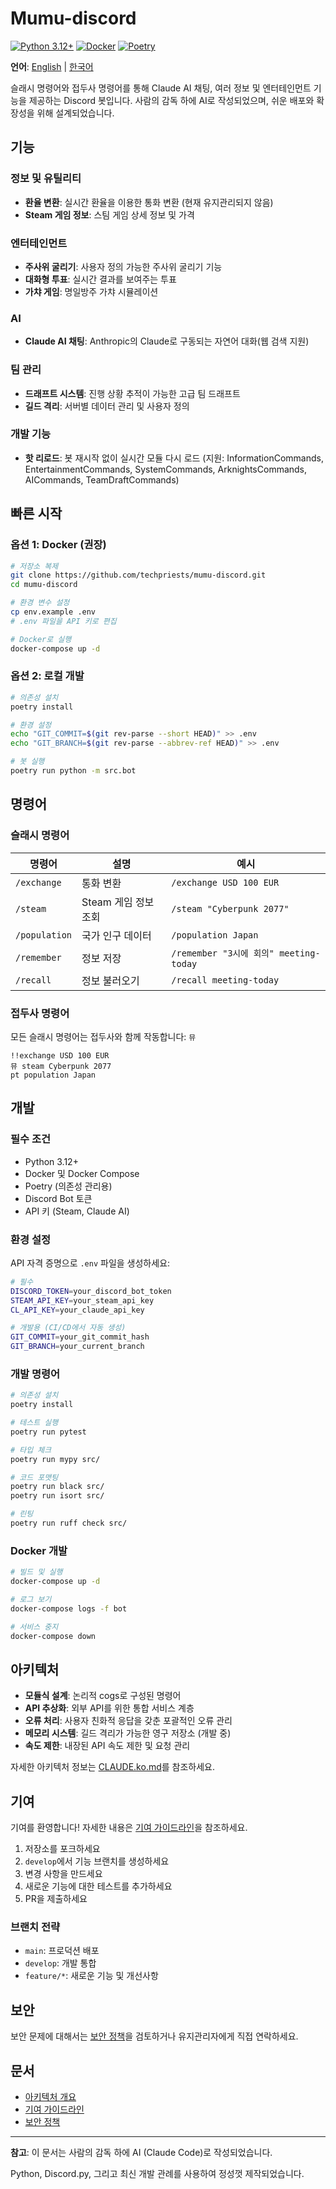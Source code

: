 # Mumu-discord

[![Python 3.12+](https://img.shields.io/badge/python-3.12+-blue.svg)](https://www.python.org/downloads/)
[![Docker](https://img.shields.io/badge/docker-enabled-blue)](https://www.docker.com/)
[![Poetry](https://img.shields.io/badge/dependency-poetry-blue)](https://python-poetry.org/)

**언어**: [English](README.md) | [한국어](README.ko.md)

슬래시 명령어와 접두사 명령어를 통해 Claude AI 채팅, 여러 정보 및 엔터테인먼트 기능을 제공하는 Discord 봇입니다. 사람의 감독 하에 AI로 작성되었으며, 쉬운 배포와 확장성을 위해 설계되었습니다.

## 기능

### 정보 및 유틸리티
- **환율 변환**: 실시간 환율을 이용한 통화 변환 (현재 유지관리되지 않음)
- **Steam 게임 정보**: 스팀 게임 상세 정보 및 가격

### 엔터테인먼트
- **주사위 굴리기**: 사용자 정의 가능한 주사위 굴리기 기능
- **대화형 투표**: 실시간 결과를 보여주는 투표
- **가챠 게임**: 명일방주 가챠 시뮬레이션

### AI
- **Claude AI 채팅**: Anthropic의 Claude로 구동되는 자연어 대화(웹 검색 지원)

### 팀 관리
- **드래프트 시스템**: 진행 상황 추적이 가능한 고급 팀 드래프트
- **길드 격리**: 서버별 데이터 관리 및 사용자 정의

### 개발 기능
- **핫 리로드**: 봇 재시작 없이 실시간 모듈 다시 로드 (지원: InformationCommands, EntertainmentCommands, SystemCommands, ArknightsCommands, AICommands, TeamDraftCommands)

## 빠른 시작

### 옵션 1: Docker (권장)
```bash
# 저장소 복제
git clone https://github.com/techpriests/mumu-discord.git
cd mumu-discord

# 환경 변수 설정
cp env.example .env
# .env 파일을 API 키로 편집

# Docker로 실행
docker-compose up -d
```

### 옵션 2: 로컬 개발
```bash
# 의존성 설치
poetry install

# 환경 설정
echo "GIT_COMMIT=$(git rev-parse --short HEAD)" >> .env
echo "GIT_BRANCH=$(git rev-parse --abbrev-ref HEAD)" >> .env

# 봇 실행
poetry run python -m src.bot
```

## 명령어

### 슬래시 명령어
| 명령어 | 설명 | 예시 |
|---------|-------------|---------|
| `/exchange` | 통화 변환 | `/exchange USD 100 EUR` |
| `/steam` | Steam 게임 정보 조회 | `/steam "Cyberpunk 2077"` |
| `/population` | 국가 인구 데이터 | `/population Japan` |
| `/remember` | 정보 저장 | `/remember "3시에 회의" meeting-today` |
| `/recall` | 정보 불러오기 | `/recall meeting-today` |

### 접두사 명령어
모든 슬래시 명령어는 접두사와 함께 작동합니다: `뮤`
```
!!exchange USD 100 EUR
뮤 steam Cyberpunk 2077
pt population Japan
```

## 개발

### 필수 조건
- Python 3.12+
- Docker 및 Docker Compose
- Poetry (의존성 관리용)
- Discord Bot 토큰
- API 키 (Steam, Claude AI)

### 환경 설정
API 자격 증명으로 `.env` 파일을 생성하세요:
```bash
# 필수
DISCORD_TOKEN=your_discord_bot_token
STEAM_API_KEY=your_steam_api_key
CL_API_KEY=your_claude_api_key

# 개발용 (CI/CD에서 자동 생성)
GIT_COMMIT=your_git_commit_hash
GIT_BRANCH=your_current_branch
```

### 개발 명령어
```bash
# 의존성 설치
poetry install

# 테스트 실행
poetry run pytest

# 타입 체크
poetry run mypy src/

# 코드 포맷팅
poetry run black src/
poetry run isort src/

# 린팅
poetry run ruff check src/
```

### Docker 개발
```bash
# 빌드 및 실행
docker-compose up -d

# 로그 보기
docker-compose logs -f bot

# 서비스 중지
docker-compose down
```

## 아키텍처

- **모듈식 설계**: 논리적 cogs로 구성된 명령어
- **API 추상화**: 외부 API를 위한 통합 서비스 계층
- **오류 처리**: 사용자 친화적 응답을 갖춘 포괄적인 오류 관리
- **메모리 시스템**: 길드 격리가 가능한 영구 저장소 (개발 중)
- **속도 제한**: 내장된 API 속도 제한 및 요청 관리

자세한 아키텍처 정보는 [CLAUDE.ko.md](docs/CLAUDE.ko.md)를 참조하세요.

## 기여

기여를 환영합니다! 자세한 내용은 [기여 가이드라인](docs/CONTRIBUTING.ko.md)을 참조하세요.

1. 저장소를 포크하세요
2. `develop`에서 기능 브랜치를 생성하세요
3. 변경 사항을 만드세요
4. 새로운 기능에 대한 테스트를 추가하세요
5. PR을 제출하세요

### 브랜치 전략
- `main`: 프로덕션 배포
- `develop`: 개발 통합
- `feature/*`: 새로운 기능 및 개선사항

## 보안

보안 문제에 대해서는 [보안 정책](docs/SECURITY.ko.md)을 검토하거나 유지관리자에게 직접 연락하세요.

## 문서

- [아키텍처 개요](docs/CLAUDE.ko.md)
- [기여 가이드라인](docs/CONTRIBUTING.ko.md)
- [보안 정책](docs/SECURITY.ko.md)

---

**참고**: 이 문서는 사람의 감독 하에 AI (Claude Code)로 작성되었습니다.

Python, Discord.py, 그리고 최신 개발 관례를 사용하여 정성껏 제작되었습니다.
